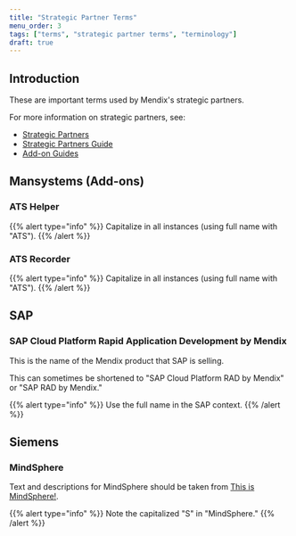 ```yaml
---
title: "Strategic Partner Terms"
menu_order: 3
tags: ["terms", "strategic partner terms", "terminology"]
draft: true
---
```


## Introduction

These are important terms used by Mendix's strategic partners.

For more information on strategic partners, see:

* [Strategic Partners](https://www.mendix.com/evaluation-guide/strategic-partners/)
* [Strategic Partners Guide](/partners/index)
* [Add-on Guides](/addons/index)

## Mansystems (Add-ons)

### ATS Helper

{{% alert type="info" %}}
Capitalize in all instances (using full name with "ATS").
{{% /alert %}}

<!---

"using full name with "ATS"", I do not understand what is meant here. Mansystems ATS Helper? Do you mean we should write it like this? 

-->

### ATS Recorder

{{% alert type="info" %}}
Capitalize in all instances (using full name with "ATS").
{{% /alert %}}

## SAP

### SAP Cloud Platform Rapid Application Development by Mendix

This is the name of the Mendix product that SAP is selling.

This can sometimes be shortened to "SAP Cloud Platform RAD by Mendix" or "SAP RAD by Mendix."

{{% alert type="info" %}}
Use the full name in the SAP context.
{{% /alert %}}

## Siemens

### MindSphere

Text and descriptions for MindSphere should be taken from [This is MindSphere!](https://siemens.com/mindsphere).

{{% alert type="info" %}}
Note the capitalized "S" in "MindSphere."
{{% /alert %}}
